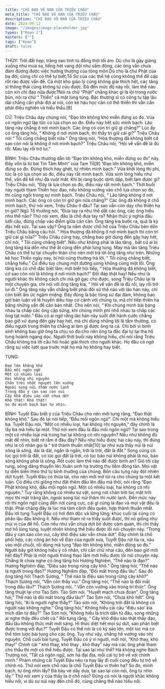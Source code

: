 ```yaml
---
title: "CHÍ ĐẠO VÔ NAN CỦA TRIỆU CHÂU"
meta_title: "CHÍ ĐẠO VÔ NAN CỦA TRIỆU CHÂU"
description: "CHÍ ĐẠO VÔ NAN CỦA TRIỆU CHÂU"
date: 2024-09-12
image: "/images/image-placeholder.jpg"
types: ["Koan 1"]
masters: [""]
tags: ["Koan"]
draft: false
---
```




THÙY: 
Trời đất hẹp; trăng sao tinh tú đồng thời tối ám. Dù cho là gậy giáng xuống như mưa sa, tiếng hét vang dội như sấm động, các ông vẫn chưa đảm đương được việc hướng thượng của tông môn.Dù cho là chư Phật của ba đời, cũng chỉ có thể tự biết;Tổ Sư của các thế hệ cũng không thể đề cập rốt ráo được vấn đề. Cả một kho giáo lý cũng không giải thích hết, các tăng sĩ thông thái cũng không tự cứu được. Đã đến mức độ này rồi, làm thế nào còn xin chỉ đạo nữa được?Nói ra chữ “Phật” chẳng khác gì là lội trong nước bùn, nói ra chữ “ Thiền” cả mặt lúng túng. Bậc thượng sĩ có công tu tập lâu dài chẳng cần phải đợi ai nói, còn kẻ hậu học căn cơ thô thiển thì vẫn cần phải điều nghiên và hiểu thấu.[8]

CỬ: 
Triệu Châu dạy chúng nói, “Đạo lớn không khó miễn đừng so đo. Vừa có ngôn ngữ lập tức có lựa chọn so đo. Điều này hết sức minh bạch. Lão tăng này chẳng ở nơi minh bạch. Các ông có còn trì giữ gì chăng?”
Lúc ấy có ông tăng hỏi, “ Không ở nơi minh bạch, thì thầy trì giữ cái gì?”
Triệu Châu nói “ Tôi cũng chẳng biết nữa.”
Ông tăng nói, “Hòa thượng đã không biết cớ sao còn nói là không ở nơi minh bạch?”
Triệu Châu nói, “Hỏi về vấn đề là đủ rồi. Mau lạy rồi trở lui.”

BÌNH: 
Triệu Châu thường dẫn lời “Đạo lớn không khó, miễn đừng so đo” này. Đây vốn là từ bài Tín Tâm Minh” của Tam Tổ[9] “Đạo lớn không khó, miễn đừng so đo. Đừng thích hay ghét, tự nhiên minh bạch.” Vừa khởi lòng thị phi, tức là có lựa chọn so đo, điều này rất minh bạch. Vừa sinh lòng hiểu như thế, vấn đề kể như đã vuột mất. Khi bị ràng buộc dính dấp, biết làm được gì? Triệu Châu nói, “Đây là lựa chọn so đo, điều này rất minh bạch.” Thời buổi này người tham Thiền học đạo, nếu không vướng vào chỗ lựa chọn so đo, thì cũng ngồi trong sự minh bạch. Triệu Châu nói, “ Lão tăng không ở nơi minh bạch. Các ông có còn trì giữ gìn nữa chăng?” Các ông đã không ở chỗ minh bạch, thử nói xem, Triệu Châu ở đâu? Tại sao vẫn còn dạy cho thiên hạ trì giữ?
Ngũ Tổ thường nói, “Đưa tay ra như thế dắt các ông, các ông hiểu như thế nào? Thử nói xem, đâu là chỗ đưa tay ra? Nhận thức ý nghĩa đầu lưỡi câu, đứng chấp vào điểm giữa cán cân.
Ông tăng kia bước ra, quả là kỳ đặc hết sức. Tại sao vậy? Ông ta nắm được chỗ hở của Triệu Châu bèn dồn Triệu Châu bằng câu hỏi. “ Hòa thượng đã không ở nơi minh bạch thì còn trì giữ cái gì nữa?” Triệu Châu cũng hay, chẳng bao giờ dùng đến gậy hay hét, chỉ nói, “ Tôi cũng chẳng biết”. Nếu như không phải là lão tăng , bất cứ ai bị ông tăng kia dồn như thế ắt cũng đến phải lúng túng. May mà lão tăng Triệu Châu có thể tự tại chuyển thân cho nên mới trả lời ông tăng như trên. Những kẻ học Thiền ngày nay, bị hỏi cũng thường trả lời, “ Tôi cũng chẳng biết, chẳng hiểu.” Có điều tuy chung một đường song không cùng một lối. Ông tăng kia có chỗ đặc biệt lắm; mới biết hỏi tiếp, “ Hòa thượng đã không biết, cớ sao còn nói là không ở nơi minh bạch?” Đối đáp thật hay!
Nếu như là người khác thì không cách chi mà gỡ gạc cho được. song Triệu Châu lại là một chuyên gia, chỉ nói với ông tăng kia, “ Hỏi về vấn đề là đủ rồi, lạy rồi trở lui đi.” Ông tăng này vẫn chẳng biết phải đối xử thế nào với lão hán này, chỉ còn biết ấm ức ngậm miệng.
Đây đúng là bậc tông sư đại đảm, không bao giờ bàn luận về lẽ huyền diệu hay cơ cảnh với chúng ta, mà chỉ tiếp thiên hạ bằng những vấn đề căn bản nhất. Cho nên nói, “ Khi chúng mình bài báng nhau ta chấp các ông cặp sừng, khi chúng mình phỉ nhổ nhau ta chấp các ông tạt nước.” Đâu có ai ngờ rằng lão hán này suốt đời hành cước chẳng bao giờ xử dụng đến gậy hay hét, mà chỉ dùng những lời lẽ tầm thường, có điều người trong thiên hạ chẳng ai làm gì được ông ta cả. Chỉ bởi vì bình sinh không bao giờ ông ta chịu so đo:cho nên ông ta đắc đại tự tại tha hồ tung hoành ngang dọc. Người thời buổi này không hiểu, chỉ nói rằng Triệu Châu không trả lời câu hỏi hoặc giải thích cho người khác. Họ đâu có ngờ rằng sự việc lướt qua trước mặt họ mà họ không hay biết.

TỤNG:

```
Đạo lớn không khó
Đầu mối ngôn ngữ
Một có nhiều loại
Hai không nhị nguyên
Chân trời nhật nguyệt lên xuống
Ngoài song núi thâm nước lạnh
Trong đầu ý cạn sao còn vui
Cây khô điệu sáo vẫn chưa dứt
Khó thật! Khó thật!
So đo minh bạch bạn tự nhìn.
```

BÌNH: 
Tuyết Đậu biết ý của Triệu Châu cho nên mới tụng rằng, “Đạo thật không khó.” Sau đó lại nói tiếp, “Đầu mối ngôn ngữ”. Chỉ một mà không hiểu ba. Tuyết Đậu nói, “Một có nhiều loại, hai không nhị nguyên,” đây chính là lấy ba mà hiểu lại một. Thử nói xem đâu là đầu mối ngôn ngữ? Tại sao trong một có nhiều loại mà trong hai lại không có nhị nguyên? Nếu như không đủ mắt để nhìn, biết rờ rẫm ở đâu đây? Nếu như hiểu được hai câu này, thì đúng như la cổ nhân gọi là “ trở thành thuần nhất[10] lại như xưa thấy núi là núi sông là sông, dài là dài, ngắn là ngắn, trời là trời, đất là đất.” Song cũng có lúc gọi trời là đất, có lúc gọi đất là trời, có lúc bảo núi không phải là núi, bảo sông không phải là sông. Rốt cuộc làm thế nào để được bình an? Gió tới cây rung, sóng dâng thuyền lên.Xuân sinh hạ trưởng thu liễm đông tàn. Mọi vật tự diễn biến theo thứ tự bình thường của chúng. Bốn câu tụng này đột nhiên dứt tuyệt.
Tuyết Đậu có thừa tài, cho nên mới mở túi ra cho chúng ta một kết luận. Có điều chỉ giống như đặt thêm đầu lên đầu mà thôi, nói rằng “Đạo Phật không khó, đầu mối ngôn ngữ. Một có nhiều loại, hai không có nhị nguyên.” Tuy rằng không có nhiều sự vật, song nơi chân trời lúc mặt trời mọc thì mặt trăng lặn, ngoài song lúc núi thâm thì nước lạnh. Đến mức này rồi thì ngôn ngữ cũng đến nơi cùng cực, cái gì cũng là đạo và mọi vật đều là thật. Phải chăng đây là lúc mà tâm cảnh đều quên, hợp thành thuần nhất. Đầu lời tụng Tuyết Đậu có hơi đơn độc và lừng lững; khúc cuối lại cũng có phần lậu đậu không ít. Nếu như tham rõ ra thấy suốt được, thì nó giống như mùi vị của đề hồ. Còn nếu như vẫn chưa dứt bỏ được cảm quan, thì chỉ thấy mơ hồ lúng túng, tuyệt nhiên không thể hiểu được lối nói chuyện này.
“Trong đầu ý cạn sao còn vui, cây khô điệu sáo vẫn chưa dứt”. Đây chính là chổ phối hợp, các công án hỏi về Đạo của người xưa, Tuyết Đậu rút tỉa ra, xâu vào một chuỗi, rồi dùng mà tụng “đạo lớn không khó, miễn đừng so đo.” Người bây giờ không hiểu ý cổ nhân, chỉ cắn chữ nhai câu, đến bao giờ mới hết đây? Phải là một người thông thạo lắm mới hiểu được lối nói chuyện này.
Chẳng lẽ chưa nghe có ông tăng hỏi Hương Nghiêm, “Thế nào là đạo?” Hương Nghiêm đáp, “Điệu sáo trong rừng cây khô.” Ông tăng hỏi, “Thế nào là người trong đạo?” Hương Nghiêm đáp, “Đôi mắt trong đầu lâu”. Sau đó ông tăng hỏi Thạch Sương, “ Thế nào là điệu sáo trong rừng cây khô?” Thạch Sương nói, “Vẫn còn thấy vui.” Ông tăng nói, “Thế nào là đôi mắt trong đầu lâu?” Thạch Sương nói, “ Vẫn còn vướng vào trong trí thức”. Ông tăng thuật lại cho Tào Sơn. Tào Sơn nói, “Huyết mạch chưa đoạn”. Ông tăng hỏi,” Thế nào là đôi mắt trong đầu lâu?” Tào Sơn nói, “Chưa khô hết”. Ông tăng hỏi, “Ai là người nghe thấy?” Tào sơn nói, “Không trời đất là không có người nào không nghe.” Ông tăng hỏi,” Không hiểu cái câu “điệu sáo’ kia trích dẫn từ đâu?” Tào Sơn nói, “Không hiểu là trích dẫn từ đâu, song những ai nghe thấy đều chết cả.” Rồi tụng rằng, “ Cây khô điệu sáo thật thấy đạo, đầu lâu không thức mắt mới sáng. Hỉ thức diệt hết mọi sự dứt, sao phân biệt được trong với đục?” Tuyết Đậu có thể nói là có kỹ sảo lớn, một lúc mà co thể tóm lược bài tụng cho các ông. Tuy như vậy, chẳng hề vướng vào nhị nguyên.
Chỗ cuối bài tụng, Tuyết Đậu có ý vì người, mới nói, “Khó thay, khó thay!” Chính cái “ khó thay, khó thay , khó thay” này mà các ông phải tham cho thấu thì mới có thể hiểu được. Tại sao lại như thế? Há không nghe Bách Trượng nói, “Tất cả ngôn ngữ, sơn hà đại địa, mỗi cái tự trở về với chính mình.” Phàm những cái Tuyết Đậu nêu ra hay lấy đi cuối cùng đều tự trở về chính nó. Thử nói xem chỗ nào là chỗ Tuyết Đậu vì thiên hạ? So đo, minh bạch, tự ông nhìn lấy? Đã bày vẽ dây dưa, tại sao lại còn nói, ông tự nhìn lấy.” Thử nói xem ý của thầy ta ở chỗ nào? Đừng có nói là người khác không hiểu nổi, ví dù sư núi này đến chỗ đó, cũng chẳng thể nào hiểu nổi.
